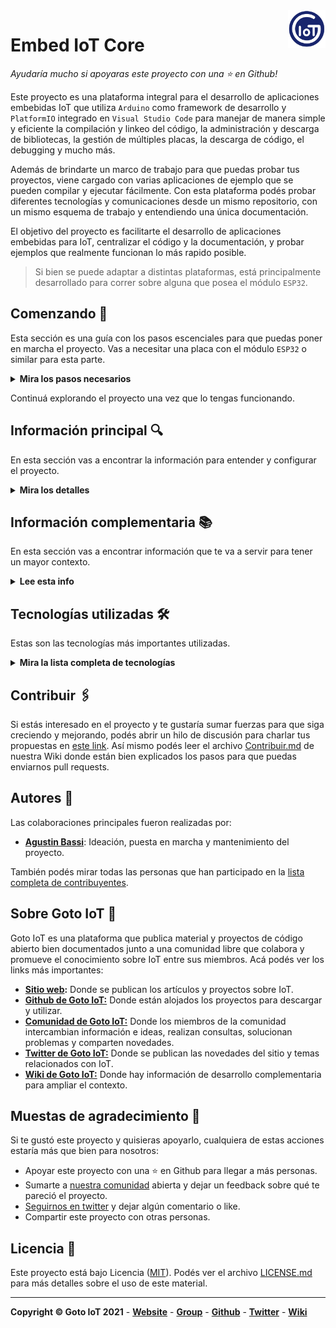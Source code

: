 <a href="https://www.gotoiot.com/">
    <img src="doc/gotoiot-logo.png" alt="logo" title="Goto IoT" align="right" width="60" height="60" />
</a>

Embed IoT Core
==============

*Ayudaría mucho si apoyaras este proyecto con una ⭐ en Github!*

Este proyecto es una plataforma integral para el desarrollo de aplicaciones embebidas IoT que utiliza `Arduino` como framework de desarrollo y `PlatformIO` integrado en `Visual Studio Code` para manejar de manera simple y eficiente la compilación y linkeo del código, la administración y descarga de bibliotecas, la gestión de múltiples placas, la descarga de código, el debugging y mucho más. 

Además de brindarte un marco de trabajo para que puedas probar tus proyectos, viene cargado con varias aplicaciones de ejemplo que se pueden compilar y ejecutar fácilmente. Con esta plataforma podés probar diferentes tecnologías y comunicaciones desde un mismo repositorio, con un mismo esquema de trabajo y entendiendo una única documentación.

El objetivo del proyecto es facilitarte el desarrollo de aplicaciones embebidas para IoT, centralizar el código y la documentación, y probar ejemplos que realmente funcionan lo más rapido posible.

> Si bien se puede adaptar a distintas plataformas, está principalmente desarrollado para correr sobre alguna que posea el módulo `ESP32`.

## Comenzando 🚀

Esta sección es una guía con los pasos escenciales para que puedas poner en marcha el proyecto. Vas a necesitar una placa con el módulo `ESP32` o similar para esta parte.

<details><summary><b>Mira los pasos necesarios</b></summary>

### Instalar las dependencias

Este proyecto utiliza la herramienta `PlatformIO` (PIO) como una extensión dentro `Visual Studio Code` (VSCode) para realizar todas las tareas necesarias. Si bien PIO puede funcionar de manera independiente, al utilizarlo integrado dentro de VSCode podés combinar la potencia de ambas herramientas.

Para instalar VSCode en tu máquina te recomendamos hacerlo desde su documentacion oficial en [este link](https://code.visualstudio.com/download). Cuando tengas instalado VSCode, podés seguir la [guía de instalación paso a paso](https://www.gotoiot.com/pages/articles/platformio_vscode_installation/) de nuestra web donde te mostramos todos los detalles para instalar y configurar PIO en VSCode y correr un programa de ejemplo.

Una vez que puedas correr el ejemplo de la guía, podes continuar con la descarga del código.

### Descargar el código

Para descargar el código, lo más conveniente es que realices un `fork` de este proyecto a tu cuenta personal haciendo click en [este link](https://github.com/gotoiot/embed-iot-core/fork). Cuando tengas el fork a tu cuenta, descargalo con este comando (acordate de poner tu usuario en el link):

```
git clone https://github.com/USER/embed-iot-core.git
```

> En caso que no tengas una cuenta en Github podes clonar directamente este repo.

### Correr el programa por defecto

Para chequear que todo funcione correctamente vamos a compilar y ejecutar el programa por defecto. 

Como primera medida necesitas conectar la placa embebida a la PC para poder programarla. Luego tenés que ir a la extensión de PlatformIO dentro de VS Code en el menú lateral izquierdo, y en la sección `Quick Access` seleccioná `Miscellaneous->New Terminal`. Esto carga la herramienta dentro del scope de la terminal. 

Luego de abrir la terminal, desde la raíz del proyecto ejecutá este comando que compila el código, lo descarga a la placa y abre el monitor serie; todo en un mismo comando:

```
pio run -e default -t upload && pio device monitor
```

Cuando el programa inicie, el LED de la placa debería comenzar a blinkear y en la terminal serie deberías ver una salida como esta:

```
Welcome to Embed IoT Core - https://www.gotoiot.com
LED on
LED off
...
LED on
LED off
```

Si llegaste a este punto es porque todo está funcionando correctamente.

</details>

Continuá explorando el proyecto una vez que lo tengas funcionando.

## Información principal 🔍

En esta sección vas a encontrar la información para entender y configurar el proyecto.

<details><summary><b>Mira los detalles</b></summary>

### Ejecutar las aplicaciones existentes

Las aplicaciones se encuentran dentro del directorio `examples` y cada una está compuesta por un archivo de código fuente con extensión `.cpp` y un archivo `README.md` que describe cómo funciona.

El primer paso para correr una aplicación existente es que leas su README y te familiarices de manera general con el código.

Una vez que entiendas de qué se trata, copia el contenido del archivo `.cpp` del ejemplo, en el archivo `src/main.cpp`.

Luego cargá en el archivo `src/secrets.h` los datos sensibles que necesita la aplicación para correr. Los datos sensibles están detallados en el README de cada aplicación, y por lo general tenés que configurar datos como el ID del dispositivo, la contraseña de WiFi, las URLs de hosts, credenciales, etc.

Una vez que tengas el archivo `src/main.cpp` y `src/secrets.h` configurados adecuadamente continua con los pasos para descargar el código a la placa.

### Descargar el código a la placa

Cuando ya tengas el código listo para correr, conectá la placa a la PC para poder programarla. Luego tenés que ir a la extensión de PlatformIO dentro de VS Code en el menú lateral izquierdo, y en la sección `Quick Access` seleccioná `Miscellaneous->New Terminal` para cargar la herramienta dentro del scope de la terminal. 

Luego de abrir la terminal, desde la raíz del proyecto ejecutá este comando que compila el código, lo descarga a la placa y abre el monitor serie; todo en un mismo comando:

```
pio run -e default -t upload && pio device monitor
```

### Crear tus propias aplicaciones

Cuando quieras crear tu propia aplicación, deberías comenzar creando una nueva carpeta dentro del directorio `examples` que contenga un archivo con extensión `.cpp` y un archivo `README.md`. Es conveniente que realices una copia completa de un ejemplo existente para no comenzar de cero.

A medida que tu código tome forma y tengas la aplicación más definida, podés copiar el contenido del ejemplo al archivo `src/main.cpp` y configurar en el archivo `src/secrets.h` los datos sensibles que tu aplicación necesite. 

Luego podés comenzar un proceso de iteración compilando y ejecutando código en la placa - como está detallado en la sección de descargar el código a la placa - hasta que funcione correctamente. 

Cuando te sientas conforme con el funcionamiento escribí en el archivo README.md de tu aplicación todos los detalles necesarios para correrla. También agregá tu aplicación a la lista de aplicaciones con los detalles principales y finalmente versioná tus cambios. 

De manera opcional podés leer la información complementaria sobre cómo enviarnos tu aplicación para que la agreguemos al proyecto.

### Agregar una biblioteca al proyecto

La gestión de las bibliotecas se hace a través de la herramienta PlatformIO. Esta herramienta te permite gestionar de manera extremadamente simple el agregado de bibliotecas de terceros para realizar alguna acción específica. Los pasos son los siguientes:

1. Abrí el Home de PlatformIO desde el menú lateral izquierdo, y seleccionado `Open` en la sección `Quick Access -> Pio Home`.
2. Accedé a la sección `Libraries` en la Home de PIO y buscá la biblioteca que querés instalar.
3. Seleccioná la que quieras agregar y en ventana de la biblioteca presioná el botón `Add to Project`.
4. En el popup emergente seleccioná este proyecto `embed-iot-core` y presioná `Add`. Luego de unos instantes la biblioteca será añadida al proyecto.
5. Revisá que en el directorio `.pio/libdeps` se encuentre una carpeta con la biblioteca que acabás de instalar.
6. Revisá que en el archivo `platformio.ini` en la sección `lib_deps` se haya agregado una nueva línea con la biblioteca que acabás de instalar.
7. Volvé al gestor de bibliotecas y en la parte superior, en el tab `Installed` vas a encontrar las bibliotecas que instalaste separadas por proyecto. Accediendo a la biblioteca instalada vas a tener info sobre ejemplos y cómo incluirla en el proyecto.

Es conveniente que leas nuestro artículo de [uso de PlatformIO en Visual Studio Code](https://www.gotoiot.com/pages/articles/platformio_vscode_installation/) para que tengas más detalles sobre este y otros temas para usar PlatformIO en VSCode.

### Configuraciones de PlatformIO

Toda la configuración del proyecto se encuentra en el archivo `platformio.ini`. El proyecto se focaliza en placas que tengan el módulo ESP32 y que utilizan el framework Arduino. A continuación podés encontrar algunos detalles.

* Cada sección entre corchetes `[]` representa un bloque. 
* El bloque `[env]` representa una configuración que es compartida entre todos los ambientes.
* El bloque `[default]` sirve para correr un entorno por defecto con la placa nodemcu-esp32s.
* Podés agregar otras placas soportadas yendo a la [documentación oficial de PlatformIO](https://docs.platformio.org/en/latest/boards/index.html).

</details>

## Información complementaria 📚

En esta sección vas a encontrar información que te va a servir para tener un mayor contexto.

<details><summary><b>Lee esta info</b></summary>

### Organización del proyecto

La organización del proyecto es simple y tiene este aspecto:

```sh
├── .pio            # estructura de directorios y archivos que usa PlatformIO
├── .vscode         # estructura de directorios y archivos que usa Visual Studio Code
├── doc             # doc general del proyecto, imagenes, manuales, etc.
├── examples        # ejemplos de aplicaciones separadas por afinidad (mqtt, coap, ble, etc.)
├── lib             # directorio donde podés guardar tus bibliotecas privadas
├── src             # donde se aloja el codigo fuente a compilar
|   ├── main.cpp    # archivo principal que contiene el codigo de la aplicacion
|   └── secrets.h   # archivo para guardar datos sensibles (contraseñas, hosts, etc.)
├── platformio.ini  # archivo de configuracion de compilacion (board, framework, libs, etc.)
├── README.md       # este archivo
└── LICENCE         # licencia del proyecto
```

### Lista de aplicaciones

Las aplicaciones están ordenadas por afinidad y todas las que existen hasta el momento se listan aca.

* **`MQTT`**
    * **[`Pressure measurer`](https://github.com/gotoiot/embed-iot-core/tree/master/examples/mqtt/pressure_measurer)**: Es una demostración completa de comunicación bidireccional MQTT. Tiene la capacidad de enviar y recibir topics MQTT. Su funcionalidad principal radica en tomar mediciones "fake" de un sensor de presión y enviarlas en un topic determinado. El tiempo en que envía tales mediciones puede ser modificado enviando un topic de configuración desde otro cliente MQTT. Accede al [README del proyecto](https://github.com/gotoiot/embed-iot-core/tree/master/examples/mqtt/pressure_measurer) para ver todos los detalles.<br><br>
    * **[`Remote light system`](https://github.com/gotoiot/embed-iot-core/tree/master/examples/mqtt/remote_light_system)**: es una demostración abarcativa de las capacidades que tiene un dispositivo embebido para comunicarse por MQTT. Es capaz de enviar y recibir topics, enviar un topic al iniciar para dar aviso al sistema, así como también avisar automáticamente si sufre una desconexión (mensaje conocido como LWT). Su funcionalidad principal es actuar como un dispositivo de iluminación dentro de un sistema integral de luces que se controla de manera remota. Puede recibir un topic para controlar individualmente el LED de cada dispositivo asi como también se pueden controlar un grupo de dispositivos al mismo tiempo haciendo uso de la capacidad de broadcast de MQTT. También es capaz de informar el estado del dispositivo general, y el estado del LED. Esto puede permitir a sistemas remotos administrar y tener un control sobre el estado de cada dispositivo dentro de la red. Accede al [README del proyecto](https://github.com/gotoiot/embed-iot-core/tree/master/examples/mqtt/remote_light_system) para ver todos los detalles.


### Agregar tu aplicación a este proyecto

Si estuviste trabajando en una aplicación propia y crees que estaría bueno sumarla al proyecto, vamos a estar más que deseosos de agregarla. 

En Goto IoT hacemos mucho esfuerzo en entregar la mejor calidad posible de código, que sea claro, autoexplicativo y que tenga una buena documentación para que otra persona pueda utilizarla. Por eso te proponemos que sigas los siguientes lineamientos:

* Que sigas las guías de estilo de las aplicaciones publicadas, es decir cómo nombrar las variables globales, locales, funciones, constantes y demás. Podés leer más al respecto en [nuestra wiki](https://github.com/gotoiot/gotoiot-doc/wiki).
* Que hagas un buen README con toda la información necesaria y bien redactada para que otra persona pueda utilizarla sin conocimientos previos.
* Agregar tu nombre y usuario de Github al archivo `Contribuitors.md`.
* Que nos envíes un pull request con tus cambios. Si no sabés cómo, podés leer el archivo [Contribuir.md](https://github.com/gotoiot/gotoiot-doc/wiki/Contribuir) de nuestra wiki donde te explicamos todos los pasos.

En el mundo del software libre la colaboración lo es todo y te agradecemos que sientas interés por colaborar con nosotros para que juntos podamos formar la mejor comunidad de IoT.

</details>

## Tecnologías utilizadas 🛠️

Estas son las tecnologías más importantes utilizadas.

<details><summary><b>Mira la lista completa de tecnologías</b></summary><br>

* [PlatformIO](https://platformio.org/n) - Plataforma para desarrollar sistemas embebidos.
* [Visual Studio Code](https://code.visualstudio.com/) - Popular IDE de desarrollo para múltiples plataformas.
* [Arduino](http://arduino.cc/) - Framework para desarrollo de sistemas embebidos.
* [Espressif ESP32](https://www.espressif.com/en/products/socs/esp32) - SoC con WiFi y Bluetooth integrado ampliamente utilizado en IoT.

</details>

## Contribuir 🖇️

Si estás interesado en el proyecto y te gustaría sumar fuerzas para que siga creciendo y mejorando, podés abrir un hilo de discusión para charlar tus propuestas en [este link](https://github.com/gotoiot/embed-iot-core/issues/new). Así mismo podés leer el archivo [Contribuir.md](https://github.com/gotoiot/gotoiot-doc/wiki/Contribuir) de nuestra Wiki donde están bien explicados los pasos para que puedas enviarnos pull requests.


## Autores 👥

Las colaboraciones principales fueron realizadas por:

* **[Agustin Bassi](https://github.com/agustinBassi)**: Ideación, puesta en marcha y mantenimiento del proyecto.

También podés mirar todas las personas que han participado en la [lista completa de contribuyentes](https://github.com/embed-iot-core/contributors).


## Sobre Goto IoT 📖

Goto IoT es una plataforma que publica material y proyectos de código abierto bien documentados junto a una comunidad libre que colabora y promueve el conocimiento sobre IoT entre sus miembros. Acá podés ver los links más importantes:

* **[Sitio web](https://www.gotoiot.com/):** Donde se publican los artículos y proyectos sobre IoT. 
* **[Github de Goto IoT:](https://github.com/gotoiot)** Donde están alojados los proyectos para descargar y utilizar. 
* **[Comunidad de Goto IoT:](https://groups.google.com/g/gotoiot)** Donde los miembros de la comunidad intercambian información e ideas, realizan consultas, solucionan problemas y comparten novedades.
* **[Twitter de Goto IoT:](https://twitter.com/gotoiot)** Donde se publican las novedades del sitio y temas relacionados con IoT.
* **[Wiki de Goto IoT:](https://github.com/gotoiot/doc/wiki)** Donde hay información de desarrollo complementaria para ampliar el contexto.

## Muestas de agradecimiento 🎁

Si te gustó este proyecto y quisieras apoyarlo, cualquiera de estas acciones estaría más que bien para nosotros:

* Apoyar este proyecto con una ⭐ en Github para llegar a más personas.
* Sumarte a [nuestra comunidad](https://groups.google.com/g/gotoiot) abierta y dejar un feedback sobre qué te pareció el proyecto.
* [Seguirnos en twitter](https://github.com/gotoiot/doc/wiki) y dejar algún comentario o like.
* Compartir este proyecto con otras personas.

## Licencia 📄

Este proyecto está bajo Licencia ([MIT](https://choosealicense.com/licenses/mit/)). Podés ver el archivo [LICENSE.md](LICENSE.md) para más detalles sobre el uso de este material.

---

**Copyright © Goto IoT 2021** - [**Website**](https://www.gotoiot.com) - [**Group**](https://groups.google.com/g/gotoiot) - [**Github**](https://www.github.com/gotoiot) - [**Twitter**](https://www.twitter.com/gotoiot) - [**Wiki**](https://github.com/gotoiot/doc/wiki)
